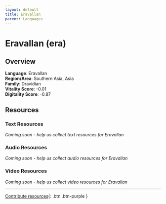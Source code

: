 ```yaml
---
layout: default
title: Eravallan
parent: Languages
---
```


# Eravallan (era)

## Overview

**Language**: Eravallan  
**Region/Area**: Southern Asia, Asia  
**Family**: Dravidian  
**Vitality Score**: -0.01  
**Digitality Score**: -0.87  

## Resources

### Text Resources
*Coming soon - help us collect text resources for Eravallan*

### Audio Resources
*Coming soon - help us collect audio resources for Eravallan*

### Video Resources
*Coming soon - help us collect video resources for Eravallan*

---

[Contribute resources](https://fairtrain.github.io/){: .btn .btn-purple }
